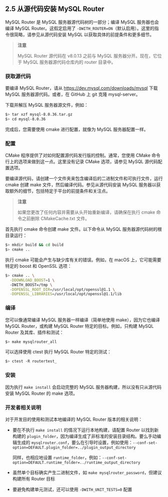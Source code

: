 ## 2.5 从源代码安装 MySQL Router

MySQL Router 是 MySQL 服务器源代码树的一部分；编译 MySQL 服务器也会编译 MySQL Router。这假定启用了 `-DWITH_ROUTER=ON`（默认启用）。这里的指令很简略，请参见从源代码安装 MySQL 以获取具体的前提条件和更多细节。

> **注意**
>
> MySQL Router 源代码在 v8.0.13 之前与 MySQL 服务器分开。现在，它位于 MySQL 服务器源代码仓库内的 router 目录中。

### 获取源代码

要编译 MySQL Router，请从 https://dev.mysql.com/downloads/mysql 下载 MySQL 服务器源代码。或者，在 GitHub 上 git 克隆 mysql-server。

下载并解压 MySQL 服务器源文件，例如：

```bash
$> tar xzf mysql-8.0.36.tar.gz
$> cd mysql-8.0.36
```

完成后，您需要使用 cmake 进行配置，就像为 MySQL 服务器配置一样。

### 配置

CMake 程序提供了对如何配置源代码发行版的控制。通常，您使用 CMake 命令行上的选项来做到这一点。这里没有记录 CMake 选项，请参见 MySQL 源代码配置选项。

要编译源代码，请创建一个文件夹来包含编译后的二进制文件和可执行文件，运行 cmake 创建 make 文件，然后编译代码。参见从源代码安装 MySQL 服务器以获取额外的细节，包括特定于平台的前提条件和关注点。

> **注意**
>
> 如果您更改了任何内容并需要从头开始重新编译，请确保在执行 cmake 命令之前删除 CMakeCache.txt 文件。

首先执行 cmake 命令创建 make 文件。以下命令从 MySQL 服务器源代码树的根目录运行：

```bash
$> mkdir build && cd build
$> cmake ..
```

执行 cmake 可能会产生与缺少库有关的错误。例如，在 macOS 上，它可能需要特定的 boost 和 OpenSSL 选项：

```bash
$> cmake .. \
  -DDOWNLOAD_BOOST=1 \ 
  -DWITH_BOOST=/tmp \
  -DOPENSSL_ROOT_DIR=/usr/local/opt/openssl@1.1 \
  -DOPENSSL_LIBRARIES=/usr/local/opt/openssl@1.1/lib
```

### 编译

您可以像通常编译 MySQL 服务器一样编译（简单地使用 make），因为它也编译 MySQL Router，或构建 MySQL Router 特定的目标。例如，只构建 MySQL Router 及其库、插件和测试：

```bash
$> make mysqlrouter_all
```

可以选择使用 ctest 执行 MySQL Router 特定的测试：

```bash
$> ctest -R routertest_
```

### 安装

因为执行 `make install` 会启动完整的 MySQL 服务器构建，所以没有只从源代码安装 MySQL Router 的 make 选项。

### 开发者相关说明

对于开发目的使用和测试本地编译的 MySQL Router 版本的相关说明：

- 要在不执行 `make install` 的情况下运行本地构建，请配置 Router 以找到新构建的 `plugin_folder`，因为编译生成了非标准的安装目录结构。要么手动编辑生成的 `mysqlrouter.conf`，要么在引导时设置，例如使用：`--conf-set-option=DEFAULT.plugin_folder=../plugin_output_directory`

  同样，也相应地设置 `runtime_folder`，例如：`--conf-set-option=DEFAULT.runtime_folder=../runtime_output_directory`

- 虽然单个目标确实产生二进制文件，如 `make mysqlrouter_password`，但建议构建所有 Router 目标

- 要避免构建单元测试，还可以使用 `-DWITH_UNIT_TESTS=0` 配置